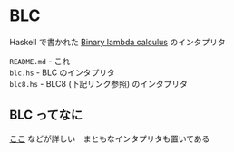 # BLC
Haskell で書かれた [Binary lambda calculus](https://esolangs.org/wiki/Binary_lambda_calculus) のインタプリタ

```README.md``` - これ  
```blc.hs``` - BLC のインタプリタ  
```blc8.hs``` - BLC8 (下記リンク参照) のインタプリタ

## BLC ってなに
[ここ](https://tromp.github.io/cl/Binary_lambda_calculus.html) などが詳しい　まともなインタプリタも置いてある
